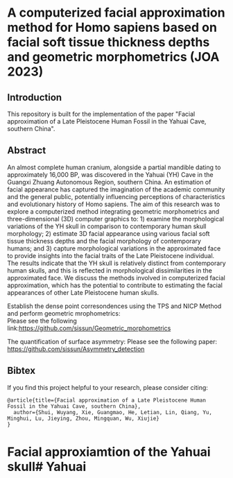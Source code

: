 # A computerized facial approximation method for Homo sapiens based on facial soft tissue thickness depths and geometric morphometrics (JOA 2023)


## Introduction

This repository is built for the implementation of the paper "Facial approximation of a Late Pleistocene Human Fossil in the Yahuai Cave, southern China".



## Abstract
An almost complete human cranium, alongside a partial mandible dating to approximately 16,000 BP, was discovered in the Yahuai (YH) Cave in the Guangxi Zhuang Autonomous Region, southern China. An estimation of facial appearance has captured the imagination of the academic community and the general public, potentially influencing perceptions of characteristics and evolutionary history of Homo sapiens. The aim of this research was to explore a computerized method integrating geometric morphometrics and three-dimensional (3D) computer graphics to: 1) examine the morphological variations of the YH skull in comparison to contemporary human skull morphology; 2) estimate 3D facial appearance using various facial soft tissue thickness depths and the facial morphology of contemporary humans; and 3) capture morphological variations in the approximated face to provide insights into the facial traits of the Late Pleistocene individual. The results indicate that the YH skull is relatively distinct from contemporary human skulls, and this is reflected in morphological dissimilarities in the approximated face. We discuss the methods involved in computerized facial approximation, which has the potential to contribute to estimating the facial appearances of other Late Pleistocene human skulls. 


Establish the dense point corresondences using the TPS and NICP Method and perform geometric mrophometrics:  
Please see the following link:https://github.com/sissun/Geometric_morphometrics

The quantification of surface asymmetry:
Please see the following paper: https://github.com/sissun/Asymmetry_detection


## Bibtex
If you find this project helpful to your research, please consider citing:

```
@article{title={Facial approximation of a Late Pleistocene Human Fossil in the Yahuai Cave, southern China},
  author={Shui, Wuyang, Xie, Guangmao, He, Letian, Lin, Qiang, Yu, Minghui, Lu, Jieying, Zhou, Mingquan, Wu, Xiujie} 
}
```
# Facial approxiamtion of the Yahuai skull# Yahuai
